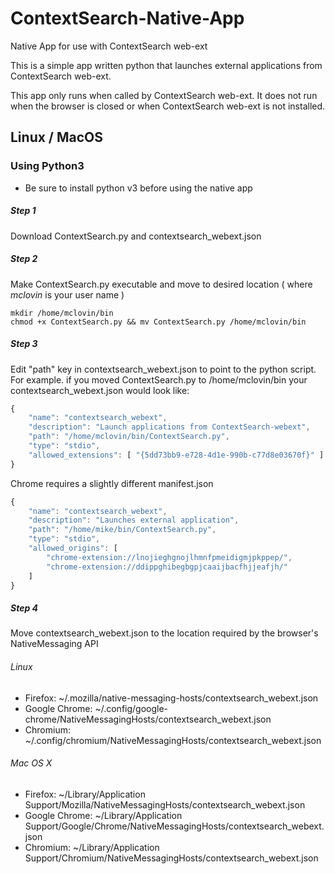# ContextSearch-Native-App
Native App for use with ContextSearch web-ext

This is a simple app written python that launches external applications from ContextSearch web-ext.

This app only runs when called by ContextSearch web-ext.  It does not run when the browser is closed or when ContextSearch web-ext is not installed.

## Linux / MacOS

### Using Python3
* Be sure to install python v3 before using the native app

##### Step 1
Download ContextSearch.py and contextsearch_webext.json
##### Step 2
Make ContextSearch.py executable and move to desired location ( where <i>mclovin</i> is your user name )

```
mkdir /home/mclovin/bin
chmod +x ContextSearch.py && mv ContextSearch.py /home/mclovin/bin
```

##### Step 3
Edit "path" key in contextsearch_webext.json to point to the python script.  For example. if you moved ContextSearch.py to  /home/mclovin/bin your contextsearch_webext.json would look like:

```javascript
{
    "name": "contextsearch_webext",
    "description": "Launch applications from ContextSearch-webext",
    "path": "/home/mclovin/bin/ContextSearch.py",
    "type": "stdio",
    "allowed_extensions": [ "{5dd73bb9-e728-4d1e-990b-c77d8e03670f}" ]
}
```

Chrome requires a slightly different manifest.json

```javascript
{
    "name": "contextsearch_webext",
    "description": "Launches external application",
    "path": "/home/mike/bin/ContextSearch.py",
    "type": "stdio",
    "allowed_origins": [ 
        "chrome-extension://lnojieghgnojlhmnfpmeidigmjpkppep/",
        "chrome-extension://ddippghibegbgpjcaaijbacfhjjeafjh/"
    ]
}
```

##### Step 4
Move contextsearch_webext.json to the location required by the browser's NativeMessaging API

###### Linux
* Firefox: ~/.mozilla/native-messaging-hosts/contextsearch_webext.json
* Google Chrome: ~/.config/google-chrome/NativeMessagingHosts/contextsearch_webext.json
* Chromium: ~/.config/chromium/NativeMessagingHosts/contextsearch_webext.json

###### Mac OS X
* Firefox: ~/Library/Application Support/Mozilla/NativeMessagingHosts/contextsearch_webext.json
* Google Chrome: ~/Library/Application Support/Google/Chrome/NativeMessagingHosts/contextsearch_webext.json
* Chromium: ~/Library/Application Support/Chromium/NativeMessagingHosts/contextsearch_webext.json

